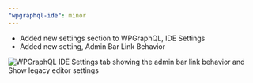 ```yaml
---
"wpgraphql-ide": minor
---
```


- Added new settings section to WPGraphQL, IDE Settings
- Added new setting, Admin Bar Link Behavior

![WPGraphQL IDE Settings tab showing the admin bar link behavior and Show legacy editor settings](https://github.com/wp-graphql/wpgraphql-ide/assets/6676674/59236b4c-0019-40a8-ae9b-a1228997f30c)
